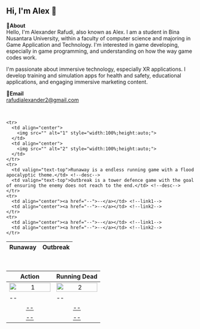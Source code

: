 Hi, I'm Alex 👋
---
**📌About** <br>
Hello, I'm Alexander Rafudi, also known as Alex. I am a student in Bina Nusantara University, within a faculty of computer science and majoring in Game Application and Technology.
I'm interested in game developing, especially in game programming, and understanding on how the way game codes work.

I'm passionate about immersive technology, especially XR applications. I develop training and simulation apps for health and safety, educational applications, and engaging immersive marketing content.

**📩Email** <br>
rafudialexander2@gmail.com

<br>

<table width="100%">
  <thead>
    <tr>
      <th width="50%" align="center"><a>Runaway</a></th> <!--tittle-->
      <th width="50%" align="center"><a>Outbreak</a></th> <!--tittle-->
    </tr>
  </thead>
  <tbody>


    <tr>
      <td align="center">
        <img src="" alt="1" style="width:100%;height:auto;">
      </td>
      <td align="center">
        <img src="" alt="2" style="width:100%;height:auto;">
      </td>
    </tr>
    <tr>
      <td valign="text-top">Runaway is a endless running game with a flood apocalyptic theme.</td> <!--desc-->
      <td valign="text-top">Outbreak is a tower defence game with the goal of ensuring the enemy does not reach to the end.</td> <!--desc-->
    </tr>
    <tr>
      <td align="center"><a href="--">--</a></td> <!--link1-->
      <td align="center"><a href="--">--</a></td> <!--link2-->
    </tr>
    <tr>
      <td align="center"><a href="--">--</a></td> <!--link1-->
      <td align="center"><a href="--">--</a></td> <!--link2-->
    </tr>
  </tbody>
</table>


<br>


<table width="100%">
  <thead>
    <tr>
      <th width="50%" align="center"><a>Action</a></th> <!--tittle 3-->
      <th width="50%" align="center"><a>Running Dead</a></th> <!--tittle 4-->
    </tr>
  </thead>
  <tbody>
    <tr>
      <td align="center">
        <img src="" alt="1" style="width:100%;height:auto;">
      </td>
      <td align="center">
        <img src="" alt="2" style="width:100%;height:auto;">
      </td>
    </tr>
    <tr>
      <td valign="text-top">--</td> <!--desc-->
      <td valign="text-top">--</td> <!--desc-->
    </tr>
    <tr>
      <td align="center"><a href="">--</a></td> <!--link 3-->
      <td align="center"><a href="">--</a></td> <!--link 4-->
    </tr>
    <tr>
      <td align="center"><a href="">--</a></td> <!--link 3-->
      <td align="center"><a href="">--</a></td> <!--link 4-->
    </tr>
  </tbody>
</table>
